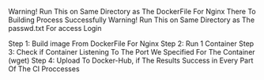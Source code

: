 Warning! Run This on Same Directory as The DockerFile For Nginx There To Building Process Successfully
Warning! Run This on Same Directory as The passwd.txt For access Login

Step 1: Build image From DockerFile For Nginx 
Step 2: Run 1 Container
Step 3: Check if Container Listening To The Port We Specified For The Container (wget)
Step 4: Upload To Docker-Hub, if The Results Success in Every Part Of The CI Proccesses